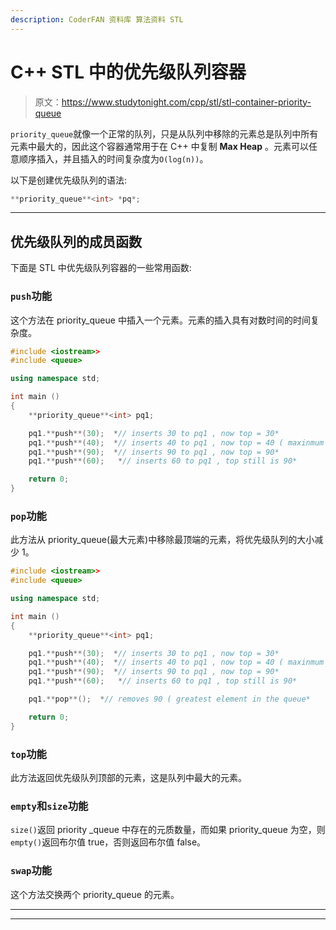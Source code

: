 ```yaml
---
description: CoderFAN 资料库 算法资料 STL
---
```


# C++ STL 中的优先级队列容器

> 原文：<https://www.studytonight.com/cpp/stl/stl-container-priority-queue>

`priority_queue`就像一个正常的队列，只是从队列中移除的元素总是队列中所有元素中最大的，因此这个容器通常用于在 C++ 中复制 **Max Heap** 。元素可以任意顺序插入，并且插入的时间复杂度为`O(log(n))`。

以下是创建优先级队列的语法:

```cpp
**priority_queue**<int> *pq*; 
```

* * *

## 优先级队列的成员函数

下面是 STL 中优先级队列容器的一些常用函数:

### `push`功能

这个方法在 priority_queue 中插入一个元素。元素的插入具有对数时间的时间复杂度。

```cpp
#include <iostream>>     
#include <queue>

using namespace std;

int main ()
{
    **priority_queue**<int> pq1;

    pq1.**push**(30);  *// inserts 30 to pq1 , now top = 30*
    pq1.**push**(40);  *// inserts 40 to pq1 , now top = 40 ( maxinmum element)*
    pq1.**push**(90);  *// inserts 90 to pq1 , now top = 90* 
    pq1.**push**(60);	*// inserts 60 to pq1 , top still is 90*	

    return 0;
}
```

### `pop`功能

此方法从 priority_queue(最大元素)中移除最顶端的元素，将优先级队列的大小减少 1。

```cpp
#include <iostream>>     
#include <queue>

using namespace std;

int main ()
{
    **priority_queue**<int> pq1;

    pq1.**push**(30);  *// inserts 30 to pq1 , now top = 30*
    pq1.**push**(40);  *// inserts 40 to pq1 , now top = 40 ( maxinmum element)*
    pq1.**push**(90);  *// inserts 90 to pq1 , now top = 90* 
    pq1.**push**(60);	*// inserts 60 to pq1 , top still is 90*	

    pq1.**pop**();  *// removes 90 ( greatest element in the queue* 

    return 0;
}
```

### `top`功能

此方法返回优先级队列顶部的元素，这是队列中最大的元素。

### `empty`和`size`功能

`size()`返回 priority _queue 中存在的元质数量，而如果 priority_queue 为空，则`empty()`返回布尔值 true，否则返回布尔值 false。

### `swap`功能

这个方法交换两个 priority_queue 的元素。

* * *

* * *
